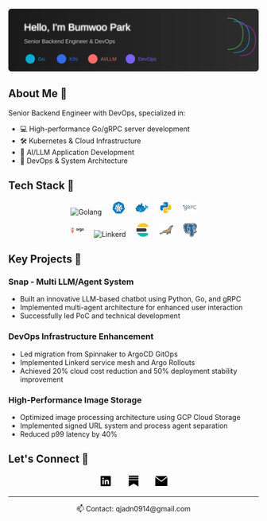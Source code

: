 
<p align="center">
    <img src="./assets/header.svg" alt="Senior Backend Engineer specializing in Go, DevOps, and AI/LLM applications. Passionate about high-performance systems and cloud infrastructure." />
</p>

## About Me 🚀

Senior Backend Engineer with DevOps, specialized in:
- 💻 High-performance Go/gRPC server development
- 🛠 Kubernetes & Cloud Infrastructure
- 🤖 AI/LLM Application Development
- 🔄 DevOps & System Architecture

## Tech Stack 💪

<p align="center">
    <img height="28" src="./assets/go.svg" alt="Golang">
    &nbsp;
    &nbsp;
    <img height="28" src="./assets/kubernetes.svg" alt="Kubernetes">
    &nbsp;
    &nbsp;
    <img height="28" src="./assets/docker.svg" alt="Docker">
    &nbsp;
    &nbsp;
    <img height="28" src="./assets/python.svg" alt="Python">
    &nbsp;
    &nbsp;
    <img height="28" src="./assets/grpc.svg" alt="gRPC">
</p>

<p align="center">
    <img height="28" src="./assets/argocd.svg" alt="ArgoCD">
    &nbsp;
    &nbsp;
    <img height="28" src="./assets/linkerd.svg" alt="Linkerd">
    &nbsp;
    &nbsp;
    <img height="28" src="./assets/elasticsearch.svg" alt="Elasticsearch">
    &nbsp;
    &nbsp;
    <img height="28" src="./assets/mariadb.svg" alt="MariaDB">
    &nbsp;
    &nbsp;
    <img height="28" src="./assets/postgresql.svg" alt="PostgreSQL">
</p>

## Key Projects 🌟

### Snap - Multi LLM/Agent System
- Built an innovative LLM-based chatbot using Python, Go, and gRPC
- Implemented multi-agent architecture for enhanced user interaction
- Successfully led PoC and technical development

### DevOps Infrastructure Enhancement
- Led migration from Spinnaker to ArgoCD GitOps
- Implemented Linkerd service mesh and Argo Rollouts
- Achieved 20% cloud cost reduction and 50% deployment stability improvement

### High-Performance Image Storage
- Optimized image processing architecture using GCP Cloud Storage
- Implemented signed URL system and process agent separation
- Reduced p99 latency by 40%

## Let's Connect 🤝

<p align="center">
    <a href="https://www.linkedin.com/in/bumwoo-park-ab80a2128" target="_blank"><img height="28" src="./assets/linkedin.svg" alt="LinkedIn"></a>
    &nbsp;
    &nbsp;
    &nbsp;
    <a href="https://gobenpark.substack.com/"><img height="28" src="./assets/substack.svg" alt="GitHub"></a>
    &nbsp;
    &nbsp;
    &nbsp;
    <a href="mailto:qjadn0914@gmail.com"><img height="28" src="./assets/mail.svg" alt="Email"></a>
</p>

---

<p align="center">📫 Contact: qjadn0914@gmail.com</p>
